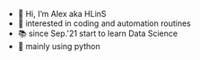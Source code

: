 - 👋 Hi, I’m Alex aka HLinS
- 👀 interested in coding and automation routines
- 📚 since Sep.'21 start to learn Data Science
- 🌱 mainly using python

<!---
AlexHLinS/AlexHLinS is a ✨ special ✨ repository because its `README.md` (this file) appears on your GitHub profile.
You can click the Preview link to take a look at your changes.
--->
